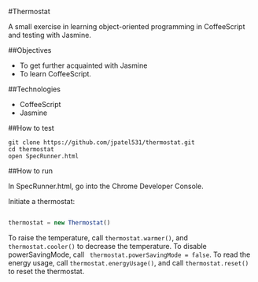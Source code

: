 #Thermostat

A small exercise in learning object-oriented programming in CoffeeScript and testing with Jasmine.

##Objectives

* To get further acquainted with Jasmine
* To learn CoffeeScript.

##Technologies

* CoffeeScript
* Jasmine


##How to test

```
git clone https://github.com/jpatel531/thermostat.git 
cd thermostat
open SpecRunner.html
```

##How to run

In SpecRunner.html, go into the Chrome Developer Console.

Initiate a thermostat:

```javascript

thermostat = new Thermostat()
```

To raise the temperature, call ` thermostat.warmer() `, and `thermostat.cooler()` to decrease the temperature. To disable powerSavingMode, call ` thermostat.powerSavingMode = false`. To read the energy usage, call ` thermostat.energyUsage() `, and call ` thermostat.reset() ` to reset the thermostat.